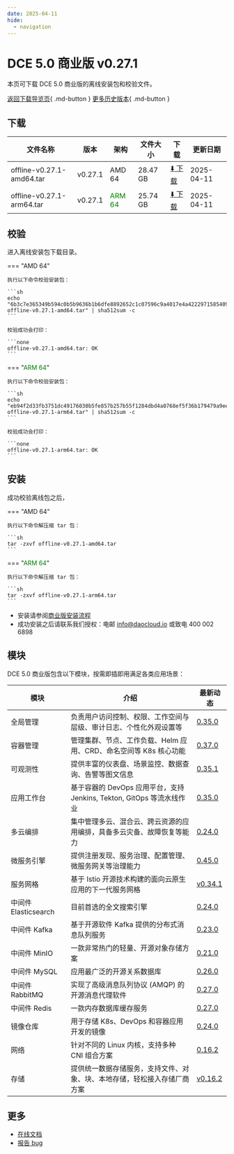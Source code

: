 ```yaml
---
date: 2025-04-11
hide:
  - navigation
---
```


# DCE 5.0 商业版 v0.27.1

本页可下载 DCE 5.0 商业版的离线安装包和校验文件。

[返回下载导览页](../index.md#_2){ .md-button } [更多历史版本](./dce5-installer-history.md){ .md-button }

## 下载

| 文件名称 | 版本 | 架构 | 文件大小 | 下载 | 更新日期 |
| ------- | --- | ---- | ------ | --- | ------- |
| offline-v0.27.1-amd64.tar | v0.27.1 | AMD 64 | 28.47 GB | [:arrow_down: 下载](https://qiniu-download-public.daocloud.io/DaoCloud_Enterprise/dce5/offline-v0.27.1-amd64.tar) | 2025-04-11 |
| offline-v0.27.1-arm64.tar | v0.27.1 | <font color="green">ARM 64</font> | 25.74 GB | [:arrow_down: 下载](https://qiniu-download-public.daocloud.io/DaoCloud_Enterprise/dce5/offline-v0.27.1-arm64.tar) | 2025-04-11 |

## 校验

进入离线安装包下载目录。

=== "AMD 64"

    执行以下命令校验安装包：

    ```sh
    echo "6b3c7e365349b594c0b5b9636b1b6dfe8892652c1c07596c9a4017e4a4222971585409f43387e2a7743da3022da8a10438a5d31eb166c6ba8c10fee579fef347  offline-v0.27.1-amd64.tar" | sha512sum -c
    ```

    校验成功会打印：

    ```none
    offline-v0.27.1-amd64.tar: OK
    ```

=== "<font color="green">ARM 64</font>"

    执行以下命令校验安装包：

    ```sh
    echo "eb94f2d33fb3751dc49176030b5fe857b257b55f1284dbd4a0768ef5f36b179479a9eef885352badb0c361d0d4655693ed2a24569ce5e8eb71137625953518d0  offline-v0.27.1-arm64.tar" | sha512sum -c
    ```

    校验成功会打印：

    ```none
    offline-v0.27.1-arm64.tar: OK
    ```

## 安装

成功校验离线包之后，

=== "AMD 64"

    执行以下命令解压缩 tar 包：

    ```sh
    tar -zxvf offline-v0.27.1-amd64.tar
    ```

=== "<font color="green">ARM 64</font>"

    执行以下命令解压缩 tar 包：

    ```sh
    tar -zxvf offline-v0.27.1-arm64.tar
    ```

- 安装请参阅[商业版安装流程](../../install/commercial/start-install.md)
- 成功安装之后请联系我们授权：电邮 info@daocloud.io 或致电 400 002 6898

## 模块

DCE 5.0 商业版包含以下模块，按需即插即用满足各类应用场景：

| 模块 | 介绍 | 最新动态 |
| ---- | --- | ------ |
| 全局管理 | 负责用户访问控制、权限、工作空间与层级、审计日志、个性化外观设置等 | [0.35.0](../../ghippo/intro/release-notes.md#0350) |
| 容器管理 | 管理集群、节点、工作负载、Helm 应用、CRD、命名空间等 K8s 核心功能 | [0.37.0](../../kpanda/intro/release-notes.md#0370) |
| 可观测性 | 提供丰富的仪表盘、场景监控、数据查询、告警等图文信息 | [0.35.1](../../insight/intro/release-notes.md#0351) |
| 应用工作台 | 基于容器的 DevOps 应用平台，支持 Jenkins, Tekton, GitOps 等流水线作业 | [0.35.0](../../amamba/intro/release-notes.md#0350) |
| 多云编排 | 集中管理多云、混合云、跨云资源的应用编排，具备多云灾备、故障恢复等能力 | [0.24.0](../../kairship/intro/release-notes.md#0240) |
| 微服务引擎 | 提供注册发现、服务治理、配置管理、微服务网关等治理能力 | [0.45.0](../../skoala/intro/release-notes.md#0450) |
| 服务网格 | 基于 Istio 开源技术构建的面向云原生应用的下一代服务网格 | [v0.34.1](../../mspider/intro/release-notes.md#v0341) |
| 中间件 Elasticsearch | 目前首选的全文搜索引擎 | [0.24.0](../../middleware/elasticsearch/release-notes.md#0240) |
| 中间件 Kafka | 基于开源软件 Kafka 提供的分布式消息队列服务 | [0.23.0](../../middleware/kafka/release-notes.md#0230) |
| 中间件 MinIO | 一款非常热门的轻量、开源对象存储方案 | [0.21.0](../../middleware/minio/release-notes.md#0210) |
| 中间件 MySQL | 应用最广泛的开源关系数据库 | [0.26.0](../../middleware/mysql/release-notes.md#0260) |
| 中间件 RabbitMQ | 实现了高级消息队列协议 (AMQP) 的开源消息代理软件 | [0.27.0](../../middleware/rabbitmq/release-notes.md#0270) |
| 中间件 Redis | 一款内存数据库缓存服务 | [0.27.0](../../middleware/redis/release-notes.md#0270) |
| 镜像仓库 | 用于存储 K8s、DevOps 和容器应用开发的镜像 | [0.24.0](../../kangaroo/intro/release-notes.md) |
| 网络 | 针对不同的 Linux 内核，支持多种 CNI 组合方案 | [0.16.2](../../network/intro/release-notes.md) |
| 存储 | 提供统一数据存储服务，支持文件、对象、块、本地存储，轻松接入存储厂商方案 | [v0.16.2](../../storage/hwameistor/release-notes.md) |

## 更多

- [在线文档](../../dce/index.md)
- [报告 bug](https://github.com/DaoCloud/DaoCloud-docs/issues)
